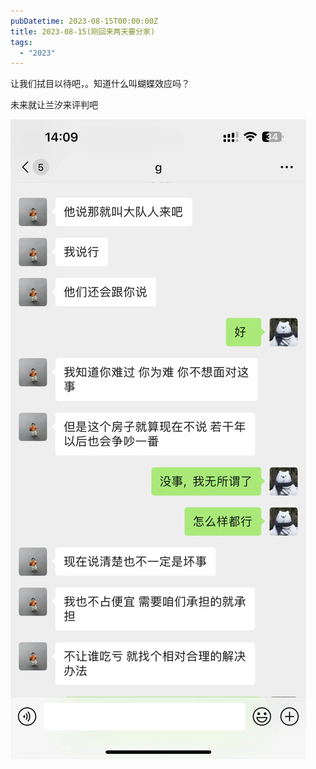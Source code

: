 ```yaml
---
pubDatetime: 2023-08-15T00:00:00Z
title: 2023-08-15(刚回来两天要分家)
tags:
  - "2023"
---
```


让我们拭目以待吧，。知道什么叫蝴蝶效应吗？

未来就让兰汐来评判吧

![img.png](../../img/img.png)
